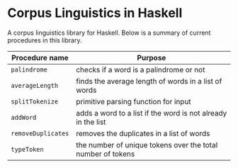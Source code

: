# Corpus Linguistics in Haskell

A corpus linguistics library for Haskell. Below is a summary of current procedures in this library.

| **Procedure name** | Purpose                            | 
| ----------------- | ---------------------------------- | 
| `palindrome`      | checks if a word is a palindrome or not | 
| `averageLength`   | finds the average length of words in a list of words | 
| `splitTokenize`   | primitive parsing function for input |
| `addWord`         | adds a word to a list if the word is not already in the list |
| `removeDuplicates`| removes the duplicates in a list of words |
| `typeToken`       | the number of unique tokens over the total number of tokens |
